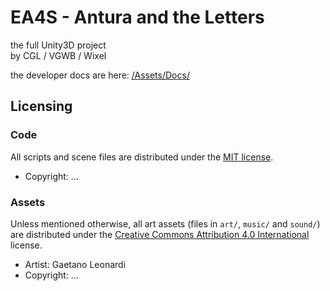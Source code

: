 EA4S - Antura and the Letters
=================
the full Unity3D project  
by CGL / VGWB / Wixel

the developer docs are here: [/Assets/Docs/](https://github.com/VGWB/EA4S_Antura_U3D/tree/master/Assets/Docs)


## Licensing

### Code

All scripts and scene files are distributed under the [MIT license](LICENSE.md).

* Copyright: ...

### Assets

Unless mentioned otherwise, all art assets (files in ``art/``, ``music/`` and
``sound/``) are distributed under the [Creative Commons Attribution 4.0 International](http://creativecommons.org/licenses/by/4.0/) license.

* Artist: Gaetano Leonardi
* Copyright: ...
